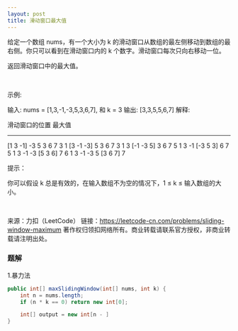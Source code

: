 ```yaml
---
layout: post
title: 滑动窗口最大值
---
```

给定一个数组 nums，有一个大小为 k 的滑动窗口从数组的最左侧移动到数组的最右侧。你只可以看到在滑动窗口内的 k 个数字。滑动窗口每次只向右移动一位。

返回滑动窗口中的最大值。

 

示例:

输入: nums = [1,3,-1,-3,5,3,6,7], 和 k = 3
输出: [3,3,5,5,6,7] 
解释: 

  滑动窗口的位置                最大值
---------------               -----
[1  3  -1] -3  5  3  6  7       3
 1 [3  -1  -3] 5  3  6  7       3
 1  3 [-1  -3  5] 3  6  7       5
 1  3  -1 [-3  5  3] 6  7       5
 1  3  -1  -3 [5  3  6] 7       6
 1  3  -1  -3  5 [3  6  7]      7
 

提示：

你可以假设 k 总是有效的，在输入数组不为空的情况下，1 ≤ k ≤ 输入数组的大小。

 

来源：力扣（LeetCode）
链接：https://leetcode-cn.com/problems/sliding-window-maximum
著作权归领扣网络所有。商业转载请联系官方授权，非商业转载请注明出处。

### 题解
1.暴力法
``` java
public int[] maxSlidingWindow(int[] nums, int k) {
    int n = nums.length;
    if (n * k == 0) return new int[0];

    int[] output = new int[n - ]
}